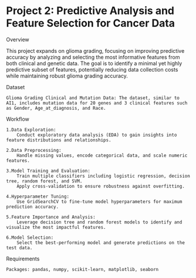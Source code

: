 # Project 2: Predictive Analysis and Feature Selection for Cancer Data
Overview

This project expands on glioma grading, focusing on improving predictive accuracy by analyzing and selecting the most informative features from both clinical and genetic data. The goal is to identify a minimal yet highly predictive subset of features, potentially reducing data collection costs while maintaining robust glioma grading accuracy.

Dataset

    Glioma Grading Clinical and Mutation Data: The dataset, similar to AI1, includes mutation data for 20 genes and 3 clinical features such as Gender, Age_at_diagnosis, and Race.

Workflow

    1.Data Exploration:
        Conduct exploratory data analysis (EDA) to gain insights into feature distributions and relationships.

    2.Data Preprocessing:
        Handle missing values, encode categorical data, and scale numeric features.

    3.Model Training and Evaluation:
        Train multiple classifiers including logistic regression, decision tree, random forest, and SVM.
        Apply cross-validation to ensure robustness against overfitting.

    4.Hyperparameter Tuning:
        Use GridSearchCV to fine-tune model hyperparameters for maximum prediction accuracy.

    5.Feature Importance and Analysis:
        Leverage decision tree and random forest models to identify and visualize the most impactful features.

    6.Model Selection:
        Select the best-performing model and generate predictions on the test data.

Requirements

    Packages: pandas, numpy, scikit-learn, matplotlib, seaborn
